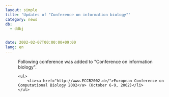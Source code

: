 ```yaml
---
layout: simple
title: 'Updates of "Conference on information biology"'
category: news
db:
  - ddbj


date: 2002-02-07T00:00:00+09:00
lang: en
---
```


<dd>Following conference was added to "Conference on information biology".

    <ul>
        <li><a href="http://www.ECCB2002.de/">European Conference on Computational Biology 2002</a> (October 6-9, 2002)</li>
    </ul>
</dd>
